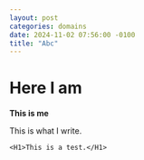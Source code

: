 ```yaml
---
layout: post
categories: domains 
date: 2024-11-02 07:56:00 -0100
title: "Abc"
---
```


# Here I am

**This is me**

This is what I write.

`<H1>This is a test.</H1>`
